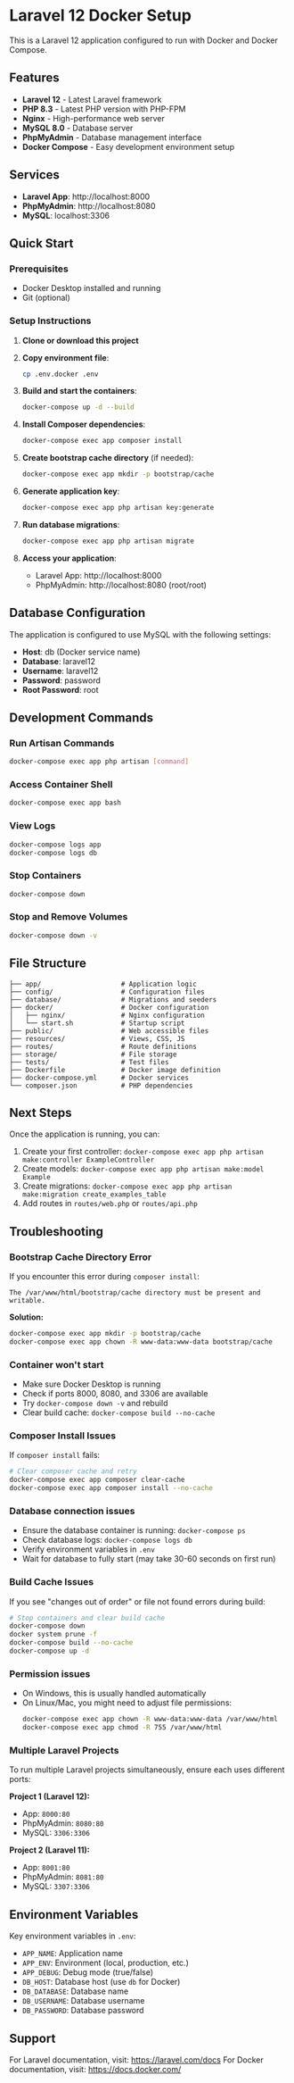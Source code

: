 # Laravel 12 Docker Setup

This is a Laravel 12 application configured to run with Docker and Docker Compose.

## Features

- **Laravel 12** - Latest Laravel framework
- **PHP 8.3** - Latest PHP version with PHP-FPM
- **Nginx** - High-performance web server
- **MySQL 8.0** - Database server
- **PhpMyAdmin** - Database management interface
- **Docker Compose** - Easy development environment setup

## Services

- **Laravel App**: http://localhost:8000
- **PhpMyAdmin**: http://localhost:8080
- **MySQL**: localhost:3306

## Quick Start

### Prerequisites

- Docker Desktop installed and running
- Git (optional)

### Setup Instructions

1. **Clone or download this project**

2. **Copy environment file**:

   ```bash
   cp .env.docker .env
   ```

3. **Build and start the containers**:

   ```bash
   docker-compose up -d --build
   ```

4. **Install Composer dependencies**:

   ```bash
   docker-compose exec app composer install
   ```

5. **Create bootstrap cache directory** (if needed):

   ```bash
   docker-compose exec app mkdir -p bootstrap/cache
   ```

6. **Generate application key**:

   ```bash
   docker-compose exec app php artisan key:generate
   ```

7. **Run database migrations**:

   ```bash
   docker-compose exec app php artisan migrate
   ```

8. **Access your application**:
   - Laravel App: http://localhost:8000
   - PhpMyAdmin: http://localhost:8080 (root/root)

## Database Configuration

The application is configured to use MySQL with the following settings:

- **Host**: db (Docker service name)
- **Database**: laravel12
- **Username**: laravel12
- **Password**: password
- **Root Password**: root

## Development Commands

### Run Artisan Commands

```bash
docker-compose exec app php artisan [command]
```

### Access Container Shell

```bash
docker-compose exec app bash
```

### View Logs

```bash
docker-compose logs app
docker-compose logs db
```

### Stop Containers

```bash
docker-compose down
```

### Stop and Remove Volumes

```bash
docker-compose down -v
```

## File Structure

```
├── app/                    # Application logic
├── config/                 # Configuration files
├── database/               # Migrations and seeders
├── docker/                 # Docker configuration
│   ├── nginx/              # Nginx configuration
│   └── start.sh            # Startup script
├── public/                 # Web accessible files
├── resources/              # Views, CSS, JS
├── routes/                 # Route definitions
├── storage/                # File storage
├── tests/                  # Test files
├── Dockerfile              # Docker image definition
├── docker-compose.yml      # Docker services
└── composer.json           # PHP dependencies
```

## Next Steps

Once the application is running, you can:

1. Create your first controller: `docker-compose exec app php artisan make:controller ExampleController`
2. Create models: `docker-compose exec app php artisan make:model Example`
3. Create migrations: `docker-compose exec app php artisan make:migration create_examples_table`
4. Add routes in `routes/web.php` or `routes/api.php`

## Troubleshooting

### Bootstrap Cache Directory Error

If you encounter this error during `composer install`:

```
The /var/www/html/bootstrap/cache directory must be present and writable.
```

**Solution:**

```bash
docker-compose exec app mkdir -p bootstrap/cache
docker-compose exec app chown -R www-data:www-data bootstrap/cache
```

### Container won't start

- Make sure Docker Desktop is running
- Check if ports 8000, 8080, and 3306 are available
- Try `docker-compose down -v` and rebuild
- Clear build cache: `docker-compose build --no-cache`

### Composer Install Issues

If `composer install` fails:

```bash
# Clear composer cache and retry
docker-compose exec app composer clear-cache
docker-compose exec app composer install --no-cache
```

### Database connection issues

- Ensure the database container is running: `docker-compose ps`
- Check database logs: `docker-compose logs db`
- Verify environment variables in `.env`
- Wait for database to fully start (may take 30-60 seconds on first run)

### Build Cache Issues

If you see "changes out of order" or file not found errors during build:

```bash
# Stop containers and clear build cache
docker-compose down
docker system prune -f
docker-compose build --no-cache
docker-compose up -d
```

### Permission issues

- On Windows, this is usually handled automatically
- On Linux/Mac, you might need to adjust file permissions:
  ```bash
  docker-compose exec app chown -R www-data:www-data /var/www/html
  docker-compose exec app chmod -R 755 /var/www/html
  ```

### Multiple Laravel Projects

To run multiple Laravel projects simultaneously, ensure each uses different ports:

**Project 1 (Laravel 12):**

- App: `8000:80`
- PhpMyAdmin: `8080:80`
- MySQL: `3306:3306`

**Project 2 (Laravel 11):**

- App: `8001:80`
- PhpMyAdmin: `8081:80`
- MySQL: `3307:3306`

## Environment Variables

Key environment variables in `.env`:

- `APP_NAME`: Application name
- `APP_ENV`: Environment (local, production, etc.)
- `APP_DEBUG`: Debug mode (true/false)
- `DB_HOST`: Database host (use `db` for Docker)
- `DB_DATABASE`: Database name
- `DB_USERNAME`: Database username
- `DB_PASSWORD`: Database password

## Support

For Laravel documentation, visit: https://laravel.com/docs
For Docker documentation, visit: https://docs.docker.com/

